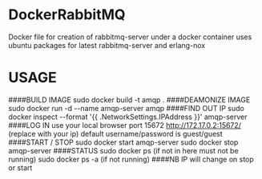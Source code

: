 DockerRabbitMQ
=============

Docker file for creation of rabbitmq-server under a docker container
uses ubuntu packages for latest rabbitmq-server and erlang-nox

USAGE
=============

####BUILD IMAGE
sudo docker build -t amqp .
####DEAMONIZE IMAGE
sudo docker run -d --name amqp-server amqp
####FIND OUT IP
sudo docker inspect --format '{{ .NetworkSettings.IPAddress }}' amqp-server
####LOG IN
use your local browser port 15672
http://172.17.0.2:15672/ (replace with your ip)
default username/password is guest/guest
####START / STOP
sudo docker start amqp-server
sudo docker stop  amqp-server
####STATUS
sudo docker ps  (if not in here must not be running)
sudo docker ps -a (if not running)
####NB
IP will change on stop or start
